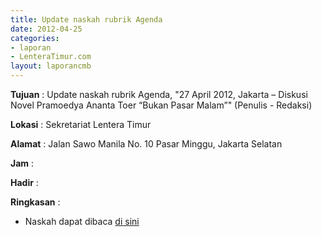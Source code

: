 ```yaml
---
title: Update naskah rubrik Agenda
date: 2012-04-25
categories:
- laporan
- LenteraTimur.com
layout: laporancmb
---
```



**Tujuan** : Update naskah rubrik Agenda, "27 April 2012, Jakarta – Diskusi Novel Pramoedya Ananta Toer “Bukan Pasar Malam”" (Penulis - Redaksi)

**Lokasi** : Sekretariat Lentera Timur 

**Alamat** : Jalan Sawo Manila No. 10 Pasar Minggu, Jakarta Selatan

**Jam** : 

**Hadir** :  


**Ringkasan** : 
* Naskah dapat dibaca [di sini](http://www.lenteratimur.com/27-april-2012-jakarta-%E2%80%93-diskusi-novel-pramudya-ananta-toer-%E2%80%9Cbukan-pasar-malam%E2%80%9D/)
